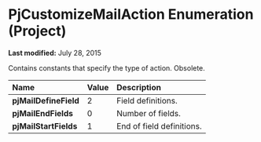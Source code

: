 
# PjCustomizeMailAction Enumeration (Project)

 **Last modified:** July 28, 2015

Contains constants that specify the type of action. Obsolete.


|**Name**|**Value**|**Description**|
|:-----|:-----|:-----|
| **pjMailDefineField**|2|Field definitions.|
| **pjMailEndFields**|0|Number of fields.|
| **pjMailStartFields**|1|End of field definitions.|
